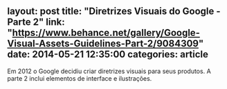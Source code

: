 layout: post
title:  "Diretrizes Visuais do Google - Parte 2"
link: "https://www.behance.net/gallery/Google-Visual-Assets-Guidelines-Part-2/9084309"
date:   2014-05-21 12:35:00
categories: article
---

Em 2012 o Google decidiu criar diretrizes visuais para seus produtos. A parte 2 inclui elementos de interface e ilustrações. 